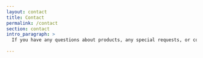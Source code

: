 ```yaml
---
layout: contact
title: Contact
permalink: /contact
section: contact
intro_paragraph: >
  If you have any questions about products, any special requests, or concerns, please contact me.
  
---
```


